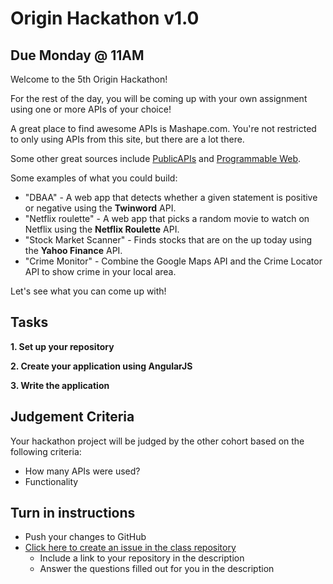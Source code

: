 # Origin Hackathon v1.0

## Due Monday @ 11AM

Welcome to the 5th Origin Hackathon!

For the rest of the day, you will be coming up with your own assignment using one or more APIs of your choice!

A great place to find awesome APIs is Mashape.com. You're not restricted to only using APIs from this site, but there are a lot there.

Some other great sources include [PublicAPIs](https://www.publicapis.com/) and [Programmable Web](http://www.programmableweb.com/).

Some examples of what you could build:

* "DBAA" - A web app that detects whether a given statement is positive or negative using the **Twinword** API.
* "Netflix roulette" - A web app that picks a random movie to watch on Netflix using the **Netflix Roulette** API.
* "Stock Market Scanner" - Finds stocks that are on the up today using the **Yahoo Finance** API.
* "Crime Monitor" - Combine the Google Maps API and the Crime Locator API to show crime in your local area.

Let's see what you can come up with!

## Tasks
**1. Set up your repository**

**2. Create your application using AngularJS**

**3. Write the application**

## Judgement Criteria
Your hackathon project will be judged by the other cohort based on the following criteria:

- How many APIs were used?
- Functionality

## Turn in instructions

* Push your changes to GitHub 
* [Click here to create an issue in the class repository](https://github.com/OriginCodeAcademy/2016-CW-FallCohort/issues/new?title=13a-Hackathon&body=1.%20Where%20can%20I%20find%20your%20repository%3F%0D%0A%0D%0A2.%20Which%20APIs%20did%20you%20use%3F%0D%0A%0D%0A3.%20What%20app%20did%20you%20build%3F)
	* Include a link to your repository in the description
	* Answer the questions filled out for you in the description